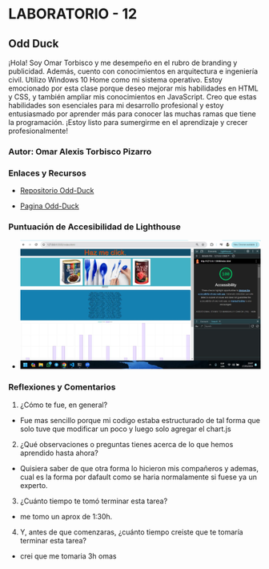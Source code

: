 # LABORATORIO - 12

## Odd Duck

¡Hola! Soy Omar Torbisco y me desempeño en el rubro de branding y publicidad. Además, cuento con conocimientos en arquitectura e ingeniería civil. Utilizo Windows 10 Home como mi sistema operativo.
Estoy emocionado por esta clase porque deseo mejorar mis habilidades en HTML y CSS, y también ampliar mis conocimientos en JavaScript. Creo que estas habilidades son esenciales para mi desarrollo profesional y estoy entusiasmado por aprender más para conocer las muchas ramas que tiene la programación. ¡Estoy listo para sumergirme en el aprendizaje y crecer profesionalmente!

### Autor: Omar Alexis Torbisco Pizarro

### Enlaces y Recursos

* [Repositorio Odd-Duck](https://github.com/omartpiza/odd-duck)

* [Pagina Odd-Duck](https://omartpiza.github.io/odd-duck)

### Puntuación de Accesibilidad de Lighthouse

* ![Lighthouse](/img/lighthouse-12.jpg)

### Reflexiones y Comentarios

1. ¿Cómo te fue, en general?
- Fue mas sencillo porque mi codigo estaba estructurado de tal forma que solo tuve que modificar un poco y luego solo agregar el chart.js
2. ¿Qué observaciones o preguntas tienes acerca de lo que hemos aprendido hasta ahora?
- Quisiera saber de que otra forma lo hicieron mis compañeros y ademas, cual es la forma por dafault como se haria normalamente si fuese ya un experto.
3. ¿Cuánto tiempo te tomó terminar esta tarea?
- me tomo un aprox de 1:30h.
4. Y, antes de que comenzaras, ¿cuánto tiempo creiste que te tomaría terminar esta tarea?
- crei que me tomaria 3h omas